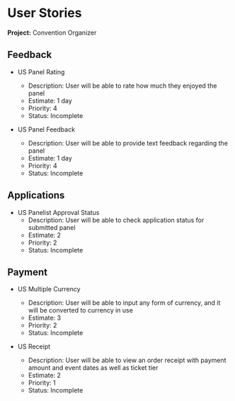 # User Stories

**Project:** Convention Organizer

## Feedback

- US Panel Rating
  - Description: User will be able to rate how much they enjoyed the panel
  - Estimate: 1 day
  - Priority: 4
  - Status: Incomplete

- US Panel Feedback
  - Description: User will be able to provide text feedback regarding the panel
  - Estimate: 1 day
  - Priority: 4
  - Status: Incomplete

## Applications

- US Panelist Approval Status
  - Description: User will be able to check application status for submitted panel
  - Estimate: 2
  - Priority: 2
  - Status: Incomplete

## Payment

- US Multiple Currency
  - Description: User will be able to input any form of currency, and it will be converted to currency in use
  - Estimate: 3
  - Priority: 2
  - Status: Incomplete

- US Receipt
  - Description: User will be able to view an order receipt with payment amount and event dates as well as ticket tier
  - Estimate: 2
  - Priority: 1
  - Status: Incomplete
